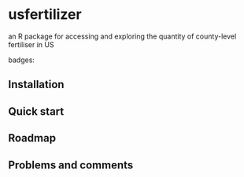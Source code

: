 # usfertilizer

an R package for accessing and exploring the quantity of  county-level fertiliser in US

badges:

## Installation
## Quick start
## Roadmap
## Problems and comments
